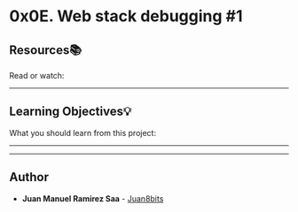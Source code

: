 # 0x0E. Web stack debugging #1

## Resources:books:
Read or watch:

---
## Learning Objectives:bulb:
What you should learn from this project:

---
---

## Author
* **Juan Manuel Ramirez Saa** - [Juan8bits](https://github.com/Juan8bits)